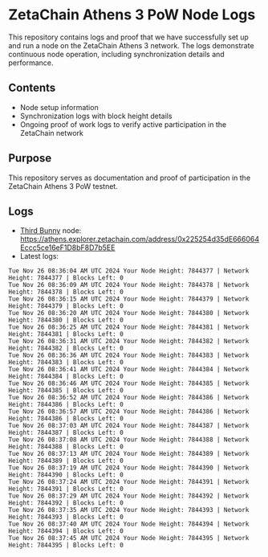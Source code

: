 # ZetaChain Athens 3 PoW Node Logs
This repository contains logs and proof that we have successfully set up and run a node on the ZetaChain Athens 3 network. The logs demonstrate continuous node operation, including synchronization details and performance.

## Contents
- Node setup information
- Synchronization logs with block height details
- Ongoing proof of work logs to verify active participation in the ZetaChain network

## Purpose
This repository serves as documentation and proof of participation in the ZetaChain Athens 3 PoW testnet.

## Logs

- [Third Bunny](https://thirdbunny.xyz/) node: https://athens.explorer.zetachain.com/address/0x225254d35dE666064Eccc5ce16eF1D8bF8D7b5EE
- Latest logs:
```
Tue Nov 26 08:36:04 AM UTC 2024 Your Node Height: 7844377 | Network Height: 7844377 | Blocks Left: 0
Tue Nov 26 08:36:09 AM UTC 2024 Your Node Height: 7844378 | Network Height: 7844378 | Blocks Left: 0
Tue Nov 26 08:36:15 AM UTC 2024 Your Node Height: 7844379 | Network Height: 7844379 | Blocks Left: 0
Tue Nov 26 08:36:20 AM UTC 2024 Your Node Height: 7844380 | Network Height: 7844380 | Blocks Left: 0
Tue Nov 26 08:36:25 AM UTC 2024 Your Node Height: 7844381 | Network Height: 7844381 | Blocks Left: 0
Tue Nov 26 08:36:31 AM UTC 2024 Your Node Height: 7844382 | Network Height: 7844382 | Blocks Left: 0
Tue Nov 26 08:36:36 AM UTC 2024 Your Node Height: 7844383 | Network Height: 7844383 | Blocks Left: 0
Tue Nov 26 08:36:41 AM UTC 2024 Your Node Height: 7844384 | Network Height: 7844384 | Blocks Left: 0
Tue Nov 26 08:36:46 AM UTC 2024 Your Node Height: 7844385 | Network Height: 7844385 | Blocks Left: 0
Tue Nov 26 08:36:52 AM UTC 2024 Your Node Height: 7844386 | Network Height: 7844386 | Blocks Left: 0
Tue Nov 26 08:36:57 AM UTC 2024 Your Node Height: 7844386 | Network Height: 7844386 | Blocks Left: 0
Tue Nov 26 08:37:03 AM UTC 2024 Your Node Height: 7844387 | Network Height: 7844387 | Blocks Left: 0
Tue Nov 26 08:37:08 AM UTC 2024 Your Node Height: 7844388 | Network Height: 7844388 | Blocks Left: 0
Tue Nov 26 08:37:13 AM UTC 2024 Your Node Height: 7844389 | Network Height: 7844389 | Blocks Left: 0
Tue Nov 26 08:37:19 AM UTC 2024 Your Node Height: 7844390 | Network Height: 7844390 | Blocks Left: 0
Tue Nov 26 08:37:24 AM UTC 2024 Your Node Height: 7844391 | Network Height: 7844391 | Blocks Left: 0
Tue Nov 26 08:37:29 AM UTC 2024 Your Node Height: 7844392 | Network Height: 7844392 | Blocks Left: 0
Tue Nov 26 08:37:35 AM UTC 2024 Your Node Height: 7844393 | Network Height: 7844393 | Blocks Left: 0
Tue Nov 26 08:37:40 AM UTC 2024 Your Node Height: 7844394 | Network Height: 7844394 | Blocks Left: 0
Tue Nov 26 08:37:45 AM UTC 2024 Your Node Height: 7844395 | Network Height: 7844395 | Blocks Left: 0
```
